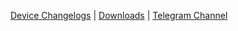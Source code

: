[Device Changelogs](https://github.com/sanjeevstunner/Vayu-Releases/blob/main/changelogs.md)
|
[Downloads](https://github.com/sanjeevstunner/Vayu-Releases/releases)
|
[Telegram Channel](https://t.me/chandlers_channel)
